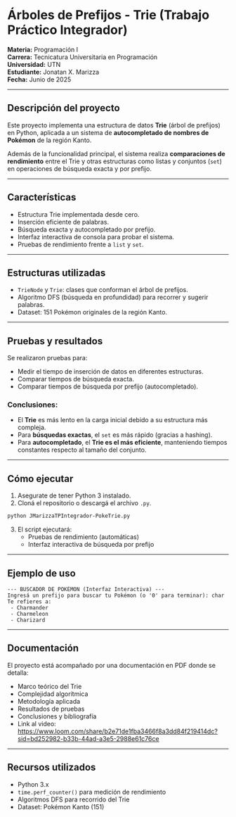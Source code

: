 # Árboles de Prefijos - Trie (Trabajo Práctico Integrador)

**Materia:** Programación I  
**Carrera:** Tecnicatura Universitaria en Programación  
**Universidad:** UTN  
**Estudiante:** Jonatan X. Marizza  
**Fecha:** Junio de 2025  

---

## Descripción del proyecto

Este proyecto implementa una estructura de datos **Trie** (árbol de prefijos) en Python, aplicada a un sistema de **autocompletado de nombres de Pokémon** de la región Kanto.

Además de la funcionalidad principal, el sistema realiza **comparaciones de rendimiento** entre el Trie y otras estructuras como listas y conjuntos (`set`) en operaciones de búsqueda exacta y por prefijo.

---

## Características

- Estructura Trie implementada desde cero.
- Inserción eficiente de palabras.
- Búsqueda exacta y autocompletado por prefijo.
- Interfaz interactiva de consola para probar el sistema.
- Pruebas de rendimiento frente a `list` y `set`.

---

## Estructuras utilizadas

- `TrieNode` y `Trie`: clases que conforman el árbol de prefijos.
- Algoritmo DFS (búsqueda en profundidad) para recorrer y sugerir palabras.
- Dataset: 151 Pokémon originales de la región Kanto.

---

## Pruebas y resultados

Se realizaron pruebas para:

- Medir el tiempo de inserción de datos en diferentes estructuras.
- Comparar tiempos de búsqueda exacta.
- Comparar tiempos de búsqueda por prefijo (autocompletado).

### Conclusiones:
- El **Trie** es más lento en la carga inicial debido a su estructura más compleja.
- Para **búsquedas exactas**, el `set` es más rápido (gracias a hashing).
- Para **autocompletado**, el **Trie es el más eficiente**, manteniendo tiempos constantes respecto al tamaño del conjunto.

---

## Cómo ejecutar

1. Asegurate de tener Python 3 instalado.
2. Cloná el repositorio o descargá el archivo `.py`.

```bash
python JMarizzaTPIntegrador-PokeTrie.py
```

3. El script ejecutará:
   - Pruebas de rendimiento (automáticas)
   - Interfaz interactiva de búsqueda por prefijo

---

## Ejemplo de uso

```
--- BUSCADOR DE POKÉMON (Interfaz Interactiva) ---
Ingresá un prefijo para buscar tu Pokémon (o '0' para terminar): char
Te refieres a:
 - Charmander
 - Charmeleon
 - Charizard
```

---

## Documentación

El proyecto está acompañado por una documentación en PDF donde se detalla:

- Marco teórico del Trie
- Complejidad algorítmica
- Metodología aplicada
- Resultados de pruebas
- Conclusiones y bibliografía
- Link al video: https://www.loom.com/share/b2e71de1fba3466f8a3dd84f219414dc?sid=bd252982-b33b-44ad-a3e5-2988e61c76ce
---

## Recursos utilizados

- Python 3.x
- `time.perf_counter()` para medición de rendimiento
- Algoritmos DFS para recorrido del Trie
- Dataset: Pokémon Kanto (151)
